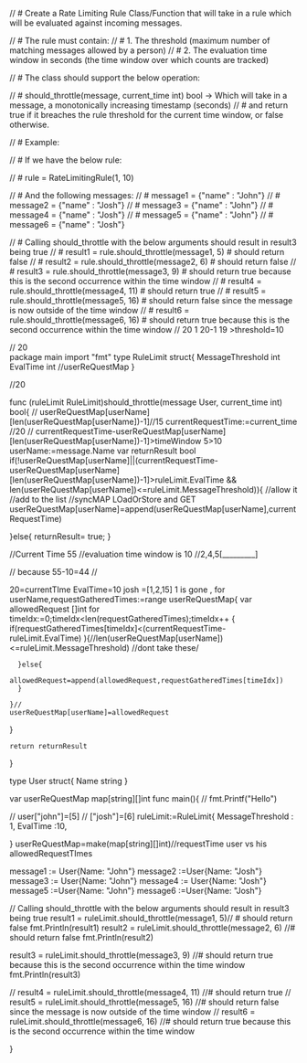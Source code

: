 // # Create a Rate Limiting Rule Class/Function that will take in a rule which will be evaluated against incoming messages.
 
// # The rule must contain:
// # 1. The threshold (maximum number of matching messages allowed by a person)
// # 2. The evaluation time window in seconds (the time window over which counts are tracked) 
 
 
// # The class should support the below operation:

// # should_throttle(message, current_time int) bool ->  Which will take in a message, a monotonically increasing timestamp (seconds)
// # and return true if it breaches the rule threshold for the current time window, or false otherwise.
 
// # Example:
 
// # If we have the below rule:

// # rule = RateLimitingRule(1, 10)
 
// # And the following messages:
// # message1 = {"name" : "John"}
// # message2 = {"name" : "Josh"}
// # message3 = {"name" : "John"}
// # message4 = {"name" : "Josh"}
// # message5 = {"name" : "John"}
// # message6 = {"name" : "Josh"}
 
// # Calling should_throttle with the below arguments should result in result3 being true 
// # result1 = rule.should_throttle(message1, 5) # should return false
// # result2 = rule.should_throttle(message2, 6) # should return false
// # result3 = rule.should_throttle(message3, 9) # should return true because this is the second occurrence within the time window
// # result4 = rule.should_throttle(message4, 11) # should return true 
// # result5 = rule.should_throttle(message5, 16) # should return false since the message is now outside of the time window
// # result6 = rule.should_throttle(message6, 16) # should return true because this is the second occurrence within the time window
// 20   1   20-1 19 >threshold=10

// 20  
package main
import "fmt"
type RuleLimit struct{
  MessageThreshold int
  EvalTime int
//userReQuestMap
  }
  
  //20 
  
  func (ruleLimit RuleLimit)should_throttle(message User, current_time int) bool{
   // userReQuestMap[userName][len(userReQuestMap[userName])-1]//15
      currentRequestTime:=current_time  //20
     // currentRequestTime-userReQuestMap[userName][len(userReQuestMap[userName])-1]>timeWindow  5>10
      userName:=message.Name
      var returnResult bool
  if(!userReQuestMap[userName]||(currentRequestTime-userReQuestMap[userName][len(userReQuestMap[userName])-1]>ruleLimit.EvalTime && len(userReQuestMap[userName])<=ruleLimit.MessageThreshold)){
    //allow it
    //add to the list
    //syncMAP LOadOrStore and GET
    userReQuestMap[userName]=append(userReQuestMap[userName],currentRequestTime)
    
  }else{
         returnResult= true;
  }
  
  //Current Time 55
  //evaluation time window  is 10
  //2,4,5[_________]
  
 // because 55-10=44
 //
 
 20=currentTIme
 EvalTime=10
  josh =[1,2,15]  1 is gone  ,
  for userName,requestGatheredTimes:=range userReQuestMap{
  var allowedRequest []int
    for timeIdx:=0;timeIdx<len(requestGatheredTimes);timeIdx++ {
        if(requestGatheredTimes[timeIdx]<(currentRequestTime-ruleLimit.EvalTime) ){//len(userReQuestMap[userName])<=ruleLimit.MessageThreshold)
        //dont take these/
    
      }else{
        allowedRequest=append(allowedRequest,requestGatheredTimes[timeIdx])
      }
    
    }//
    userReQuestMap[userName]=allowedRequest
  
  }
    
    return returnResult
  }
  
  type User struct{
    Name string
  }
  
  var userReQuestMap map[string][]int
func main(){
	// fmt.Printf("Hello")
  
  // user["john"]=[5]
  // ["josh"]=[6]
  ruleLimit:=RuleLimit{
     MessageThreshold : 1,
    EvalTime :10,
    
  }
  userReQuestMap=make(map[string][]int)//requestTime  user vs his allowedRequestTImes
  
  
  message1 := User{Name: "John"}
 message2 :=User{Name:  "Josh"}
 message3 := User{Name:  "John"}
 message4 := User{Name:  "Josh"}
message5 :=User{Name:  "John"}
message6 :=User{Name:  "Josh"}



 
// Calling should_throttle with the below arguments should result in result3 being true 
 result1 = ruleLimit.should_throttle(message1, 5)// # should return false
 fmt.Println(result1)
 result2 = ruleLimit.should_throttle(message2, 6) //# should return false
 fmt.Println(result2)
 
 result3 = ruleLimit.should_throttle(message3, 9) //# should return true because this is the second occurrence within the time window
 fmt.Println(result3)
 
//  result4 = ruleLimit.should_throttle(message4, 11) //# should return true 
//  result5 = ruleLimit.should_throttle(message5, 16) //# should return false since the message is now outside of the time window
//  result6 = ruleLimit.should_throttle(message6, 16) //# should return true because this is the second occurrence within the time window
  
  
  

  
  
  
  
}

